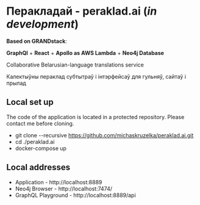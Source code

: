 # Перакладай - peraklad.ai (*in development*)
**Based on GRANDstack**:

**GraphQl** + **React** + **Apollo as AWS Lambda** + **Neo4j Database**

Collaborative Belarusian-language translations service

Калектыўны пераклад субтытраў і інтэрфейсаў для гульняў, сайтаў і прылад

## Local set up

The code of the application is located in a protected repository.
Please contact me before cloning.

* git clone --recursive https://github.com/michaskruzelka/peraklad.ai.git
* cd ./peraklad.ai
* docker-compose up

## Local addresses
* Application - http://localhost:8889
* Neo4j Browser - http://localhost:7474/
* GraphQL Playground - http://localhost:8889/api
